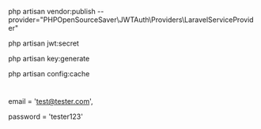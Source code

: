 php artisan vendor:publish --provider="PHPOpenSourceSaver\JWTAuth\Providers\LaravelServiceProvider"

php artisan jwt:secret

php artisan key:generate

php artisan config:cache
#
email = 'test@tester.com',

password = 'tester123'
